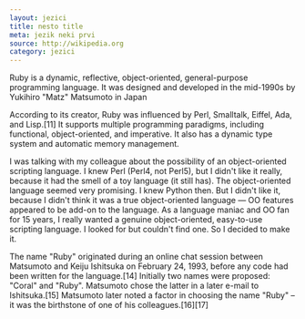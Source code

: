 ```yaml
---
layout: jezici
title: nesto title
meta: jezik neki prvi
source: http://wikipedia.org
category: jezici
---
```




Ruby is a dynamic, reflective, object-oriented, general-purpose programming language. It was designed and developed in the mid-1990s by Yukihiro "Matz" Matsumoto in Japan

According to its creator, Ruby was influenced by Perl, Smalltalk, Eiffel, Ada, and Lisp.[11] It supports multiple programming paradigms, including functional, object-oriented, and imperative. It also has a dynamic type system and automatic memory management.

I was talking with my colleague about the possibility of an object-oriented scripting language. I knew Perl (Perl4, not Perl5), but I didn't like it really, because it had the smell of a toy language (it still has). The object-oriented language seemed very promising. I knew Python then. But I didn't like it, because I didn't think it was a true object-oriented language — OO features appeared to be add-on to the language. As a language maniac and OO fan for 15 years, I really wanted a genuine object-oriented, easy-to-use scripting language. I looked for but couldn't find one. So I decided to make it.

The name "Ruby" originated during an online chat session between Matsumoto and Keiju Ishitsuka on February 24, 1993, before any code had been written for the language.[14] Initially two names were proposed: "Coral" and "Ruby". Matsumoto chose the latter in a later e-mail to Ishitsuka.[15] Matsumoto later noted a factor in choosing the name "Ruby" – it was the birthstone of one of his colleagues.[16][17]
